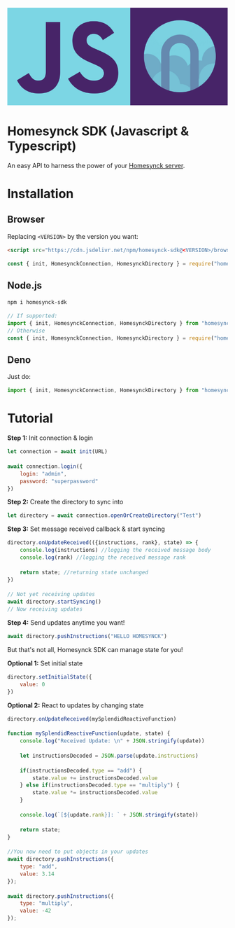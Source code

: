![thumbnail](res/thumbnail.png)

# Homesynck SDK (Javascript & Typescript)
An easy API to harness the power of your [Homesynck server](https://github.com/Homesynck/homesynck-server).

# Installation
## Browser
Replacing `<VERSION>` by the version you want:

```html
<script src="https://cdn.jsdelivr.net/npm/homesynck-sdk@<VERSION>/browser/bundle.js"></script>
```

```js
const { init, HomesynckConnection, HomesynckDirectory } = require("homesynck-sdk");
```

## Node.js
```bash
npm i homesynck-sdk
```

```js
// If supported:
import { init, HomesynckConnection, HomesynckDirectory } from "homesynck-sdk";
// Otherwise
const { init, HomesynckConnection, HomesynckDirectory } = require("homesynck-sdk");
```

## Deno
Just do:

```js
import { init, HomesynckConnection, HomesynckDirectory } from "homesynck-sdk";
```

# Tutorial
**Step 1:** Init connection & login
```js
let connection = await init(URL)
    
await connection.login({
    login: "admin",
    password: "superpassword"
})
```

**Step 2:** Create the directory to sync into
```js
let directory = await connection.openOrCreateDirectory("Test")
```

**Step 3:** Set message received callback & start syncing
```js
directory.onUpdateReceived(({instructions, rank}, state) => {
    console.log(instructions) //logging the received message body
    console.log(rank) //logging the received message rank

    return state; //returning state unchanged
})

// Not yet receiving updates
await directory.startSyncing()
// Now receiving updates
```

**Step 4:** Send updates anytime you want!
```js
await directory.pushInstructions("HELLO HOMESYNCK")
```

But that's not all, Homesynck SDK can manage state for you!

**Optional 1:** Set initial state
```js
directory.setInitialState({
    value: 0
})
```

**Optional 2:** React to updates by changing state
```js
directory.onUpdateReceived(mySplendidReactiveFunction)

function mySplendidReactiveFunction(update, state) {
    console.log("Received Update: \n" + JSON.stringify(update))
    
    let instructionsDecoded = JSON.parse(update.instructions)

    if(instructionsDecoded.type == "add") {
        state.value += instructionsDecoded.value
    } else if(instructionsDecoded.type == "multiply") {
        state.value *= instructionsDecoded.value
    }
    
    console.log(`[${update.rank}]: ` + JSON.stringify(state))

    return state;
}

//You now need to put objects in your updates
await directory.pushInstructions({
    type: "add",
    value: 3.14
});

await directory.pushInstructions({
    type: "multiply",
    value: -42
});
```